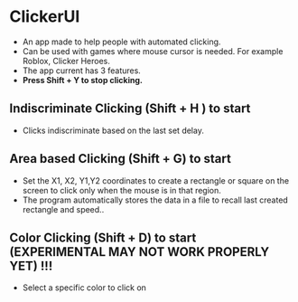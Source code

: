 # ClickerUI

 - An app made to help people with automated clicking.
 - Can be used with games where mouse cursor is needed. For example Roblox, Clicker Heroes.
 - The app current has 3 features.
 - **Press Shift + Y to stop clicking.**
 
## Indiscriminate Clicking (Shift + H ) to start
 - Clicks indiscriminate based on the last set delay. 


## Area based Clicking (Shift + G) to start

 - Set the X1, X2, Y1,Y2 coordinates to create a rectangle or square on the screen to click only when the mouse is in that region.
 - The program automatically stores the data in a file to recall last created rectangle and speed..

## Color Clicking (Shift + D) to start (EXPERIMENTAL MAY NOT WORK PROPERLY YET) !!!

 - Select a specific color to click on



